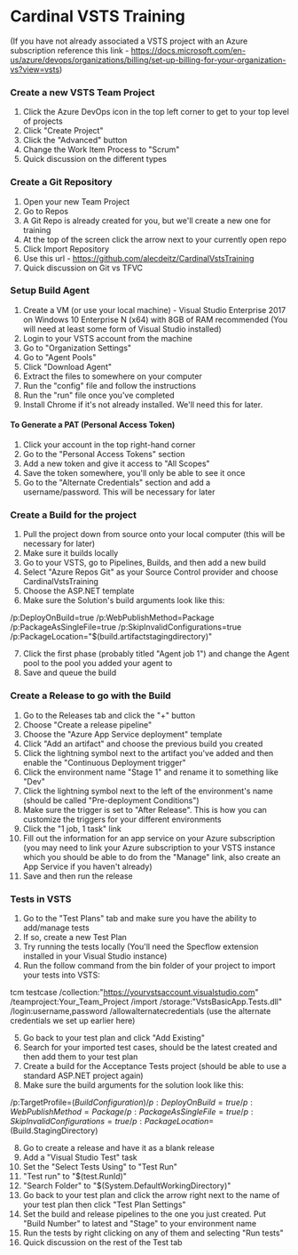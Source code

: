 # Cardinal VSTS Training

(If you have not already associated a VSTS project with an Azure subscription reference this link - https://docs.microsoft.com/en-us/azure/devops/organizations/billing/set-up-billing-for-your-organization-vs?view=vsts)

### Create a new VSTS Team Project
1. Click the Azure DevOps icon in the top left corner to get to your top level of projects
2. Click "Create Project"
3. Click the "Advanced" button
4. Change the Work Item Process to "Scrum" 
5. Quick discussion on the different types

### Create a Git Repository
1. Open your new Team Project
2. Go to Repos
3. A Git Repo is already created for you, but we'll create a new one for training
4. At the top of the screen click the arrow next to your currently open repo
5. Click Import Repository
6. Use this url - https://github.com/alecdeitz/CardinalVstsTraining
7. Quick discussion on Git vs TFVC

### Setup Build Agent
1. Create a VM (or use your local machine) - Visual Studio Enterprise 2017 on Windows 10 Enterprise N (x64)
 with 8GB of RAM recommended (You will need at least some form of Visual Studio installed)
2. Login to your VSTS account from the machine
3. Go to "Organization Settings"
4. Go to "Agent Pools"
5. Click "Download Agent"
6. Extract the files to somewhere on your computer
7. Run the "config" file and follow the instructions
8. Run the "run" file once you've completed
9. Install Chrome if it's not already installed. We'll need this for later.
#### To Generate a PAT (Personal Access Token)
1. Click your account in the top right-hand corner
2. Go to the "Personal Access Tokens" section
3. Add a new token and give it access to "All Scopes"
4. Save the token somewhere, you'll only be able to see it once
5. Go to the "Alternate Credentials" section and add a username/password. This will be necessary for later

### Create a Build for the project
1. Pull the project down from source onto your local computer (this will be necessary for later)
2. Make sure it builds locally
3. Go to your VSTS, go to Pipelines, Builds, and then add a new build
4. Select "Azure Repos Git" as your Source Control provider and choose CardinalVstsTraining
5. Choose the ASP.NET template
6. Make sure the Solution's build arguments look like this:

/p:DeployOnBuild=true /p:WebPublishMethod=Package /p:PackageAsSingleFile=true /p:SkipInvalidConfigurations=true /p:PackageLocation="$(build.artifactstagingdirectory)"

7. Click the first phase (probably titled "Agent job 1") and change the Agent pool to the pool you added your agent to
8. Save and queue the build

### Create a Release to go with the Build
1. Go to the Releases tab and click the "+" button
2. Choose "Create a release pipeline"
3. Choose the "Azure App Service deployment" template
4. Click "Add an artifact" and choose the previous build you created
5. Click the lightning symbol next to the artifact you've added and then enable the "Continuous Deployment trigger"
6. Click the environment name "Stage 1" and rename it to something like "Dev"
7. Click the lightning symbol next to the left of the environment's name (should be called "Pre-deployment Conditions")
8. Make sure the trigger is set to "After Release". This is how you can customize the triggers for your different environments
9. Click the "1 job, 1 task" link
10. Fill out the information for an app service on your Azure subscription (you may need to link your Azure subscription to your VSTS instance which you should be able to do from the "Manage" link, also create an App Service if you haven't already)
11. Save and then run the release

### Tests in VSTS
1. Go to the "Test Plans" tab and make sure you have the ability to add/manage tests
2. If so, create a new Test Plan
3. Try running the tests locally (You'll need the Specflow extension installed in your Visual Studio instance)
4. Run the follow command from the bin folder of your project to import your tests into VSTS:

tcm testcase /collection:"https://yourvstsaccount.visualstudio.com" /teamproject:Your_Team_Project /import /storage:"VstsBasicApp.Tests.dll" /login:username,password /allowalternatecredentials
(use the alternate credentials we set up earlier here)

5. Go back to your test plan and click "Add Existing"
6. Search for your imported test cases, should be the latest created and then add them to your test plan
6. Create a build for the Acceptance Tests project (should be able to use a standard ASP.NET project again)
7. Make sure the build arguments for the solution look like this:

/p:TargetProfile=$(BuildConfiguration)/p:DeployOnBuild=true /p:WebPublishMethod=Package /p:PackageAsSingleFile=true /p:SkipInvalidConfigurations=true /p:PackageLocation=$(Build.StagingDirectory)

8. Go to create a release and have it as a blank release
9. Add a "Visual Studio Test" task
10. Set the "Select Tests Using" to "Test Run"
11. "Test run" to "$(test.RunId)"
12. "Search Folder" to "$(System.DefaultWorkingDirectory)"
13. Go back to your test plan and click the arrow right next to the name of your test plan then click "Test Plan Settings"
14. Set the build and release pipelines to the one you just created. Put "Build Number" to latest and "Stage" to your environment name
15. Run the tests by right clicking on any of them and selecting "Run tests"
16. Quick discussion on the rest of the Test tab
